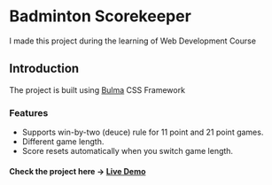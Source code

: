 # Badminton Scorekeeper
I made this project during the learning of Web Development Course

## Introduction
The project is built using <a href="https://bulma.io/">Bulma</a> CSS Framework

### Features
* Supports win-by-two (deuce) rule for 11 point and 21 point games.
* Different game length.
* Score resets automatically when you switch game length.

#### Check the project here -> <a href="https://shafiq-rahman.github.io/badminton-scorekeeper/">Live Demo</a>
